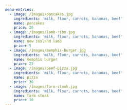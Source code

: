 ```yaml
---
menu-entries:
  - image: /images/pancakes.jpg
    ingredients: 'milk, flour, carrots, bananas, beef'
    name: pancakes
    price: 20
  - image: /images/lamb-ribs.jpg
    ingredients: 'milk, flour, carrots, bananas, beef'
    name: new zealand lamb
    price: 5
  - image: /images/memphis-burger.jpg
    ingredients: 'milk, flour, carrots, bananas, beef'
    name: memphis burger
    price: 25
  - image: /images/beef-pizza.jpg
    ingredients: 'milk, flour, carrots, bananas, beef'
    name: pizza
    price: 30
  - image: /images/farm-steak.jpg
    ingredients: 'milk, flour, carrots, bananas, beef'
    name: farm steak
    price: 10
---
```


